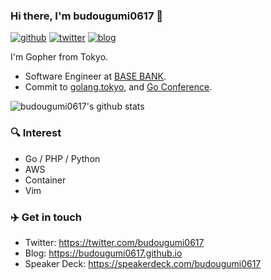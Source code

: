 ### Hi there, I'm budougumi0617 👋

[![github](https://img.shields.io/github/followers/budougumi0617?label=Follow%20%40budougumi0617&style=social)](https://github.com/budougumi0617)
[![twitter](https://img.shields.io/twitter/follow/budougumi0617?style=social)](https://twitter.com/budougumi0617)
[![blog](https://img.shields.io/badge/blog-budougumi0617.github.io-B39DDB?style=flat-square)](https://budougumi0617.github.io/)


I'm Gopher from Tokyo.

- Software Engineer at [BASE BANK](https://basebank.jp/).
- Commit to [golang.tokyo](https://golangtokyo.github.io/), and [Go Conference](https://gocon.jp/).



![budougumi0617's github stats](https://github-readme-stats.vercel.app/api?username=budougumi0617&show_icons=true)

### 🔍 Interest

* Go / PHP / Python
* AWS
* Container
* Vim

### ✈️ Get in touch

* Twitter: https://twitter.com/budougumi0617
* Blog: https://budougumi0617.github.io
* Speaker Deck: https://speakerdeck.com/budougumi0617


<!--
**budougumi0617/budougumi0617** is a ✨ _special_ ✨ repository because its `README.md` (this file) appears on your GitHub profile.

Here are some ideas to get you started:

- 🔭 I’m currently working on ...
- 🌱 I’m currently learning ...
- 👯 I’m looking to collaborate on ...
- 🤔 I’m looking for help with ...
- 💬 Ask me about ...
- 📫 How to reach me: ...
- 😄 Pronouns: ...
- ⚡ Fun fact: ...
-->
